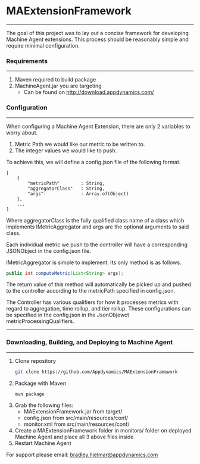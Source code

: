 # MAExtensionFramework
---
The goal of this project was to lay out a concise framework for developing Machine Agent extensions. This process should be reasonably simple and require minimal configuration.
### Requirements
---
1. Maven required to build package
2. MachineAgent.jar you are targeting 
    - Can be found on http://download.appdynamics.com/ 
### Configuration
---
When configuring a Machine Agent Extension, there are only 2 variables to worry about.
1. Metric Path we would like our metric to be written to.
2. The integer values we would like to push.

To achieve this, we will define a config.json file of the following format.
```
[    
    {
        "metricPath"        : String,
        "aggregatorClass"   : String,
        "args":             : Array.of(Object)
    },
    ...
]
```
Where aggregatorClass is the fully qualified class name of a class which implements IMetricAggregator and args are the optional arguments to said class.

Each individual metric we push to the controller will have a corresponding JSONObject in the config.json file.

IMetricAggregator is simple to implement. Its only method is as follows.
```java
public int computeMetric(List<String> args);
```
The return value of this method will automatically be picked up and pushed to the controller according to the metricPath specified in config.json. 


The Controller has various qualifiers for how it processes metrics with regard to aggregation, time rollup, and tier rollup.
These configurations can be specified in the config.json in the JsonObjewct metricProcessingQualifiers.

---
### Downloading, Building, and Deploying to Machine Agent
---
1. Clone repository
    ```sh
    git clone https://github.com/Appdynamics/MAExtensionFramework
    ```
2. Package with Maven
    ```sh
    mvn package
    ```
3. Grab the following files:
    - MAExtensionFramework.jar from target/
    - config.json from src/main/resources/conf/ 
    - monitor.xml from src/main/resources/conf/ 
4. Create a MAExtensionFramework folder in monitors/ folder on deployed Machine Agent and place all 3 above files inside
5. Restart Machine Agent

For support please email: bradley.hjelmar@appdynamics.com
